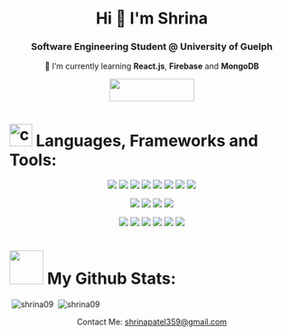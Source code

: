 <h1 align="center">Hi 👋 I'm Shrina</h1>
<h3 align="center">Software Engineering Student @ University of Guelph</h3>
<!-- hi -->
<p align="center">🌱 I’m currently learning <strong>React.js</strong>, <strong>Firebase</strong> and <strong>MongoDB</strong></p>
<p align="center">
  <a href="https://www.linkedin.com/in/shrina359/">
    <img src="https://img.shields.io/badge/LinkedIn-0077B5?style=for-the-badge&logo=linkedin&logoColor=white" width="150" height="40">
  </a>
</p>


# <img src="https://media4.giphy.com/media/v1.Y2lkPTc5MGI3NjExMjNmZjdmZWE4Y2M0MTRkMTI0ZGNlNzI1MDEzZWMwMzgzYWJkMmQ3OCZlcD12MV9pbnRlcm5hbF9naWZzX2dpZklkJmN0PXM/UVG0BN8TOMKkPOJS6e/giphy.gif" alt="coding" width="40"> Languages, Frameworks and Tools:

<p>
  <div align="center">
    <img src="https://img.shields.io/badge/Python-B0DAFF?style=for-the-badge&logo=python&logoColor=black">
    <img src="https://img.shields.io/badge/Java-B0DAFF?style=for-the-badge&logo=openjdk&logoColor=black">
    <img src="https://img.shields.io/badge/C-B0DAFF?style=for-the-badge&logo=c&logoColor=black">
    <img src="https://img.shields.io/badge/Javascript-B0DAFF?style=for-the-badge&logo=javascript&logoColor=black">  
    <img src="https://img.shields.io/badge/HTML-B0DAFF?style=for-the-badge&logo=html5&logoColor=black">
    <img src="https://img.shields.io/badge/CSS-B0DAFF?&style=for-the-badge&logo=css3&logoColor=black">
    <img src="https://img.shields.io/badge/R-B0DAFF?style=for-the-badge&logo=r&logoColor=black">
    <img src="https://img.shields.io/badge/SQLite-B0DAFF?style=for-the-badge&logo=sqLite&logoColor=black">
   </div>
</p>
  
<p>
   <div align="center">
   <img src="https://img.shields.io/badge/jQuery-19A7CE?style=for-the-badge&logo=jquery&logoColor=white">
   <img src="https://img.shields.io/badge/Bootstrap-19A7CE?style=for-the-badge&logo=bootstrap&logoColor=white">
   <img src="https://img.shields.io/badge/Node.js-19A7CE?style=for-the-badge&logo=node.js&logoColor=white">
   <img src="https://img.shields.io/badge/Express.js-19A7CE?style=for-the-badge">
   </div>
</p>
  
<p>
   <div align="center">
    <img src="https://img.shields.io/badge/GIT-146C94?style=for-the-badge&logo=git&logoColor=white">
    <img src="https://img.shields.io/badge/GitLab-146C94?style=for-the-badge&logo=gitlab&logoColor=white">
    <img src="https://img.shields.io/badge/GNU%20Bash-146C94?style=for-the-badge&logo=GNU%20Bash&logoColor=white">
    <img src="https://img.shields.io/badge/Visual_Studio_Code-146C94?style=for-the-badge&logo=visual%20studio%20code&logoColor=white">
    <img src="https://img.shields.io/badge/Trello-146C94?style=for-the-badge&logo=trello&logoColor=white">
    <img src="https://img.shields.io/badge/Slack-146C94?style=for-the-badge&logo=slack&logoColor=white">
   </div>
</p>

# <img src="https://media4.giphy.com/media/QpyF0jsO26GWKTWctv/200w.webp?cid=ecf05e470zgds68fehqnyyx3a4vqvyu92slkacx8c4b4phti&ep=v1_stickers_search&rid=200w.webp&ct=s" width="60" height="60"> My Github Stats:


<p>
  <div>
    &nbsp;<img align="center" src="https://github-readme-stats.vercel.app/api?username=shrina09&show_icons=true&theme=vision-friendly-dark" alt="shrina09" />
     &nbsp;<img align="center" src="https://github-readme-stats.vercel.app/api/top-langs?username=shrina09&show_icons=true&theme=vision-friendly-dark&layout=compact" alt="shrina09"/>
</div>
</p>

<p>
  <div>
   
  </div>
</p>
 
<p>
  <div align="center">
    Contact Me: <a href="mailto: shrinapatel359@gmail.com">shrinapatel359@gmail.com</a>
  </div>
</p>

